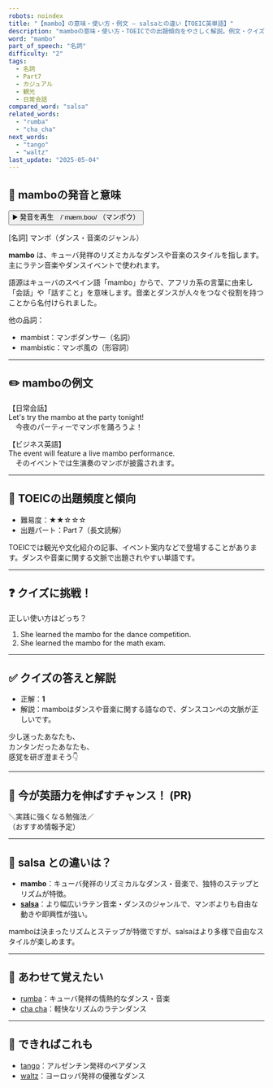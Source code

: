 ```yaml
---
robots: noindex
title: "【mambo】の意味・使い方・例文 ― salsaとの違い【TOEIC英単語】"
description: "mamboの意味・使い方・TOEICでの出題傾向をやさしく解説。例文・クイズ付きでsalsaとの違いもわかりやすく学べます。"
word: "mambo"
part_of_speech: "名詞"
difficulty: "2"
tags:
  - 名詞
  - Part7
  - カジュアル
  - 観光
  - 日常会話
compared_word: "salsa"
related_words:
  - "rumba"
  - "cha_cha"
next_words:
  - "tango"
  - "waltz"
last_update: "2025-05-04"
---
```


## 🔰 mamboの発音と意味

<button class="play-audio" onclick="playTTS('mambo')">
  <span class="play-audio-main">
    ▶️ 発音を再生　/ˈmæm.boʊ/
  </span>
  <span class="play-audio-sub">
    （マンボウ）
  </span>
</button>

[名詞] マンボ（ダンス・音楽のジャンル）

**mambo** は、キューバ発祥のリズミカルなダンスや音楽のスタイルを指します。主にラテン音楽やダンスイベントで使われます。

語源はキューバのスペイン語「mambo」からで、アフリカ系の言葉に由来し「会話」や「話すこと」を意味します。音楽とダンスが人々をつなぐ役割を持つことから名付けられました。

他の品詞：  
- mambist：マンボダンサー（名詞）
- mambistic：マンボ風の（形容詞）

---

## ✏️ mamboの例文

【日常会話】  
Let's try the mambo at the party tonight!  
　今夜のパーティーでマンボを踊ろうよ！

【ビジネス英語】  
The event will feature a live mambo performance.  
　そのイベントでは生演奏のマンボが披露されます。

---

## 🎯 TOEICの出題頻度と傾向

- 難易度：★★☆☆☆
- 出題パート：Part 7（長文読解）

TOEICでは観光や文化紹介の記事、イベント案内などで登場することがあります。ダンスや音楽に関する文脈で出題されやすい単語です。

---

## ❓ クイズに挑戦！

正しい使い方はどっち？

1. She learned the mambo for the dance competition.  
2. She learned the mambo for the math exam.

---

## ✅ クイズの答えと解説

- 正解：**1**
- 解説：mamboはダンスや音楽に関する語なので、ダンスコンペの文脈が正しいです。

少し迷ったあなたも、  
カンタンだったあなたも、  
感覚を研ぎ澄まそう👇️

---

## 🚀 今が英語力を伸ばすチャンス！ (PR)

<div class="info-center">
＼実践に強くなる勉強法／<br>  
（おすすめ情報予定）
</div>

---

## 🤔  salsa との違いは？

- **mambo**：キューバ発祥のリズミカルなダンス・音楽で、独特のステップとリズムが特徴。
- **[salsa](/salsa)**：より幅広いラテン音楽・ダンスのジャンルで、マンボよりも自由な動きや即興性が強い。

mamboは決まったリズムとステップが特徴ですが、salsaはより多様で自由なスタイルが楽しめます。

---

## 🧩 あわせて覚えたい

- [rumba](/rumba)：キューバ発祥の情熱的なダンス・音楽
- [cha cha](/cha_cha)：軽快なリズムのラテンダンス

---

## 📖 できればこれも

- [tango](/tango)：アルゼンチン発祥のペアダンス
- [waltz](/waltz)：ヨーロッパ発祥の優雅なダンス

<!-- cvid: aid39_bid46 -->
